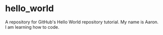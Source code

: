 # hello_world
A repository for GitHub's Hello World repository tutorial.
My name is Aaron. I am learning how to code.
